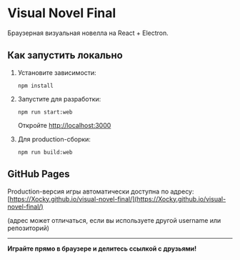 # Visual Novel Final

Браузерная визуальная новелла на React + Electron.

## Как запустить локально

1. Установите зависимости:
   ```
   npm install
   ```
2. Запустите для разработки:
   ```
   npm run start:web
   ```
   Откройте [http://localhost:3000](http://localhost:3000)

3. Для production-сборки:
   ```
   npm run build:web
   ```

## GitHub Pages

Production-версия игры автоматически доступна по адресу:
[https://Xocky.github.io/visual-novel-final/](https://Xocky.github.io/visual-novel-final/)

(адрес может отличаться, если вы используете другой username или репозиторий)

---

**Играйте прямо в браузере и делитесь ссылкой с друзьями!** 